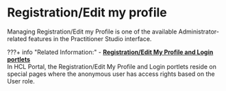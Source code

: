 # Registration/Edit my profile

Managing Registration/Edit my Profile is one of the available Administrator-related features in the Practitioner Studio interface.

???+ info "Related Information:"
    -   **[Registration/Edit My Profile and Login portlets](../admin-system/sec_subman.md)**  
In HCL Portal, the Registration/Edit My Profile and Login portlets reside on special pages where the anonymous user has access rights based on the User role.


